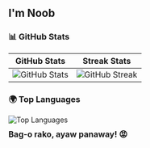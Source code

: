 ## I'm Noob

### 📊 GitHub Stats

| GitHub Stats | Streak Stats |
|--------------|--------------|
| ![GitHub Stats](https://github-readme-stats.vercel.app/api?username=CedBentuzal&show_icons=true&theme=radical) | ![GitHub Streak](https://github-readme-streak-stats.herokuapp.com/?user=CedBentuzal&theme=radical) |

### 🌍 Top Languages  
<div style="display: flex; flex-direction: column; align-items: flex-start;">
  <img src="https://github-readme-stats.vercel.app/api/top-langs/?username=CedBentuzal&layout=compact&theme=radical" alt="Top Languages">
  <span style="font-size: 16px; font-weight: bold; margin-top: 10px;">Bag-o rako, ayaw panaway! 😡</span>
</div>




